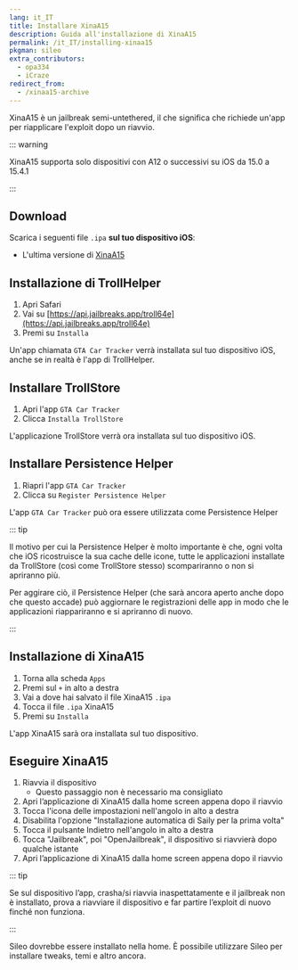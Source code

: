```yaml
---
lang: it_IT
title: Installare XinaA15
description: Guida all'installazione di XinaA15
permalink: /it_IT/installing-xinaa15
pkgman: sileo
extra_contributors:
  - opa334
  - iCraze
redirect_from:
  - /xinaa15-archive
---
```


XinaA15 è un <router-link to="/types-of-jailbreak/#semi-untethered-jailbreaks">jailbreak semi-untethered</router-link>, il che significa che richiede un'app per riapplicare l'exploit dopo un riavvio.

::: warning

XinaA15 supporta solo dispositivi con A12 o successivi su iOS da 15.0 a 15.4.1

:::

## Download

Scarica i seguenti file `.ipa` **sul tuo dispositivo iOS**:

- L'ultima versione di [XinaA15](https://zhuxinlang.github.io/XinaA12.2.1.5.2.ipa)

## Installazione di TrollHelper

1. Apri Safari
2. Vai su [https://api.jailbreaks.app/troll64e](https://api.jailbreaks.app/troll64e)
3. Premi su `Installa`

Un'app chiamata `GTA Car Tracker` verrà installata sul tuo dispositivo iOS, anche se in realtà è l'app di TrollHelper.

## Installare TrollStore

1. Apri l'app `GTA Car Tracker`
2. Clicca `Installa TrollStore`

L'applicazione TrollStore verrà ora installata sul tuo dispositivo iOS.

## Installare Persistence Helper

1. Riapri l'app `GTA Car Tracker`
2. Clicca su `Register Persistence Helper`

L'app `GTA Car Tracker` può ora essere utilizzata come Persistence Helper

::: tip

Il motivo per cui la Persistence Helper è molto importante è che, ogni volta che iOS ricostruisce la sua cache delle icone, tutte le applicazioni installate da TrollStore (così come TrollStore stesso) scompariranno o non si apriranno più.

Per aggirare ciò, il Persistence Helper (che sarà ancora aperto anche dopo che questo accade) può aggiornare le registrazioni delle app in modo che le applicazioni riappariranno e si apriranno di nuovo.

:::

## Installazione di XinaA15

1. Torna alla scheda `Apps`
2. Premi sul `+` in alto a destra
3. Vai a dove hai salvato il file XinaA15 `.ipa`
4. Tocca il file `.ipa` XinaA15
5. Premi su `Installa`

L'app XinaA15 sarà ora installata sul tuo dispositivo.

## Eseguire XinaA15

1. Riavvia il dispositivo
   - Questo passaggio non è necessario ma consigliato
2. Apri l’applicazione di XinaA15 dalla home screen appena dopo il riavvio
3. Tocca l'icona delle impostazioni nell'angolo in alto a destra
4. Disabilita l'opzione "Installazione automatica di Saily per la prima volta"
5. Tocca il pulsante Indietro nell'angolo in alto a destra
6. Tocca "Jailbreak", poi "OpenJailbreak", il dispositivo si riavvierà dopo qualche istante
7. Apri l’applicazione di XinaA15 dalla home screen appena dopo il riavvio

::: tip

Se sul dispositivo l’app, crasha/si riavvia inaspettatamente e il jailbreak non è installato, prova a riavviare il dispositivo e far partire l’exploit di nuovo finché non funziona.

:::

Sileo dovrebbe essere installato nella home. È possibile utilizzare Sileo per installare <router-link to="/faq/#what-are-tweaks">tweaks</router-link>, temi e altro ancora.
